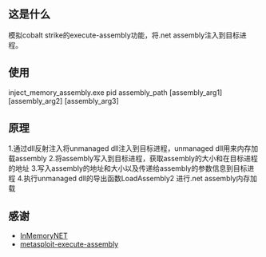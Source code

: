 ## 这是什么
模拟cobalt strike的execute-assembly功能，将.net assembly注入到目标进程。


## 使用
inject_memory_assembly.exe pid assembly_path [assembly_arg1] [assembly_arg2] [assembly_arg3]


## 原理
1.通过dll反射注入将unmanaged dll注入到目标进程，unmanaged dll用来内存加载assembly
2.将assembly写入到目标进程，获取assembly的大小和在目标进程的地址
3.写入assembly的地址和大小以及传递给assembly的参数信息到目标进程
4.执行unmanaged dll的导出函数LoadAssembly2 进行.net assembly内存加载


## 感谢
- [InMemoryNET](https://github.com/mez-0/InMemoryNET)
- [metasploit-execute-assembly](https://github.com/b4rtik/metasploit-execute-assembly)


